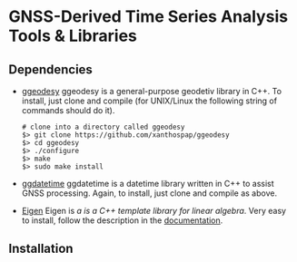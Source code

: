 # GNSS-Derived Time Series Analysis Tools & Libraries

## Dependencies
     
   * [ggeodesy](https://github.com/xanthospap/ggeodesy)
     ggeodesy is a general-purpose geodetiv library in C++. To install, just clone and compile (for UNIX/Linux the following string of commands should do it).
      ```
      # clone into a directory called ggeodesy
      $> git clone https://github.com/xanthospap/ggeodesy
      $> cd ggeodesy
      $> ./configure
      $> make
      $> sudo make install
      ```
   * [ggdatetime](https://github.com/xanthospap/ggdatetime)
     ggdatetime is a datetime library written in C++ to assist GNSS processing. Again, to install, just clone and compile as above.
     
   * [Eigen](http://eigen.tuxfamily.org/index.php?title=Main_Page)
     Eigen is *a is a C++ template library for linear algebra*. Very easy to install, follow the description in the [documentation](http://eigen.tuxfamily.org/dox/GettingStarted.html).
     
## Installation

